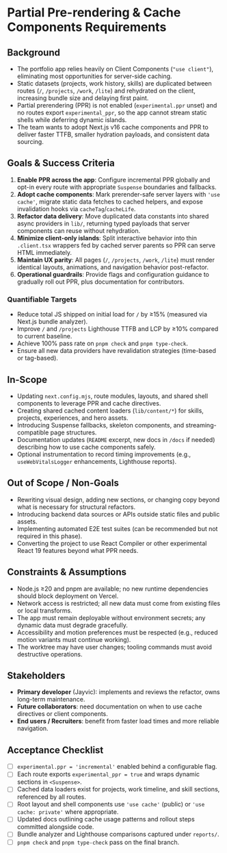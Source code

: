 # Partial Pre-rendering & Cache Components Requirements

## Background

- The portfolio app relies heavily on Client Components (`"use client"`), eliminating most opportunities for server-side caching.
- Static datasets (projects, work history, skills) are duplicated between routes (`/`, `/projects`, `/work`, `/lite`) and rehydrated on the client, increasing bundle size and delaying first paint.
- Partial prerendering (PPR) is not enabled (`experimental.ppr` unset) and no routes export `experimental_ppr`, so the app cannot stream static shells while deferring dynamic islands.
- The team wants to adopt Next.js v16 cache components and PPR to deliver faster TTFB, smaller hydration payloads, and consistent data sourcing.

## Goals & Success Criteria

1. **Enable PPR across the app**: Configure incremental PPR globally and opt-in every route with appropriate `Suspense` boundaries and fallbacks.
2. **Adopt cache components**: Mark prerender-safe server layers with `'use cache'`, migrate static data fetches to cached helpers, and expose invalidation hooks via `cacheTag`/`cacheLife`.
3. **Refactor data delivery**: Move duplicated data constants into shared async providers in `lib/`, returning typed payloads that server components can reuse without rehydration.
4. **Minimize client-only islands**: Split interactive behavior into thin `.client.tsx` wrappers fed by cached server parents so PPR can serve HTML immediately.
5. **Maintain UX parity**: All pages (`/`, `/projects`, `/work`, `/lite`) must render identical layouts, animations, and navigation behavior post-refactor.
6. **Operational guardrails**: Provide flags and configuration guidance to gradually roll out PPR, plus documentation for contributors.

### Quantifiable Targets

- Reduce total JS shipped on initial load for `/` by ≥15% (measured via Next.js bundle analyzer).
- Improve `/` and `/projects` Lighthouse TTFB and LCP by ≥10% compared to current baseline.
- Achieve 100% pass rate on `pnpm check` and `pnpm type-check`.
- Ensure all new data providers have revalidation strategies (time-based or tag-based).

## In-Scope

- Updating `next.config.mjs`, route modules, layouts, and shared shell components to leverage PPR and cache directives.
- Creating shared cached content loaders (`lib/content/*`) for skills, projects, experiences, and hero assets.
- Introducing Suspense fallbacks, skeleton components, and streaming-compatible page structures.
- Documentation updates (`README` excerpt, new docs in `/docs` if needed) describing how to use cache components safely.
- Optional instrumentation to record timing improvements (e.g., `useWebVitalsLogger` enhancements, Lighthouse reports).

## Out of Scope / Non-Goals

- Rewriting visual design, adding new sections, or changing copy beyond what is necessary for structural refactors.
- Introducing backend data sources or APIs outside static files and public assets.
- Implementing automated E2E test suites (can be recommended but not required in this phase).
- Converting the project to use React Compiler or other experimental React 19 features beyond what PPR needs.

## Constraints & Assumptions

- Node.js ≥20 and pnpm are available; no new runtime dependencies should block deployment on Vercel.
- Network access is restricted; all new data must come from existing files or local transforms.
- The app must remain deployable without environment secrets; any dynamic data must degrade gracefully.
- Accessibility and motion preferences must be respected (e.g., reduced motion variants must continue working).
- The worktree may have user changes; tooling commands must avoid destructive operations.

## Stakeholders

- **Primary developer** (Jayvic): implements and reviews the refactor, owns long-term maintenance.
- **Future collaborators**: need documentation on when to use cache directives or client components.
- **End users / Recruiters**: benefit from faster load times and more reliable navigation.

## Acceptance Checklist

- [ ] `experimental.ppr = 'incremental'` enabled behind a configurable flag.
- [ ] Each route exports `experimental_ppr = true` and wraps dynamic sections in `<Suspense>`.
- [ ] Cached data loaders exist for projects, work timeline, and skill sections, referenced by all routes.
- [ ] Root layout and shell components use `'use cache'` (public) or `'use cache: private'` where appropriate.
- [ ] Updated docs outlining cache usage patterns and rollout steps committed alongside code.
- [ ] Bundle analyzer and Lighthouse comparisons captured under `reports/`.
- [ ] `pnpm check` and `pnpm type-check` pass on the final branch.
